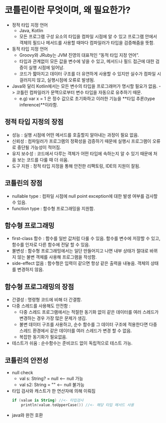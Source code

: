 # 코틀린이란 무엇이며, 왜 필요한가?

- 정적 타입 지정 언어
  - Java, Kotlin
  - 모든 프로그램 구성 요소의 타입을 컴파일 시점에 알 수 있고 프로그램 안에서 객체의 필드나 메서드를 사용할 때마다 컴파일러가 타입을 검증해줌을 뜻함.
- 동적 타입 지정 언어
  - Groovy와 JRuby는 JVM 진영의 대표적인 “동적 타입 지정 언어”.
  - 타입과 관계없이 모든 값을 변수에 넣을 수 있고, 메서드나 필드 접근에 대한 검증이 실행 시점에 일어남.
  - 코드가 짧아지고 데이터 구조를 더 유연하게 사용할 수 있지만 실수가 컴파일 시 걸러지지 않고, 실행시점에 오류로 발생됨.
- Java와 달리 Kotlin에서는 모든 변수의 타입을 프로그래머가 명시할 필요가 없음. 
  -> 코틀린 컴파일러가 문맥으로부터 변수 타입을 자동으로 유추하기 때문. 
  - e.g) var x = 1 은 정수 값으로 초기화하고 이러한 기능을 **타입 추론(type inference)**이라함.

## 정적 타입 지정의 장점

- 성능 : 실행 시점에 어떤 메서드를 호출할지 알아내는 과정이 필요 없음.
- 신뢰성 : 컴파일러가 프로그램의 정확성을 검증하기 때문에 실행시 프로그램이 오류로 중단될 가능성이 적어짐.
- 유지 보수성 : 코드에서 다루는 객체가 어떤 타입에 속하는지 알 수 있기 때문에 처음 보는 코드를 다룰 때 더 쉬움.
- 도구 지원 : 정적 타입 지정을 통해 안전한 리팩토링, IDE의 지원이 잘됨.

## 코틀린의 장점

- nullable type : 컴파일 시점에 null point exception에 대한 발생 여부를 검사할 수 있음.
- function type : 함수형 프로그래밍을 지원함.

## 함수형 프로그래밍

- first-class 함수 : 함수를 일반 값처럼 다룰 수 있음. 함수를 변수에 저장할 수 있고, 함수를 인자로 다른 함수에 전달 할 수 있음.
- 불변성 : 함수형 프로그래밍에서는 일단 만들어지고 나면 내부 상태가 절대로 바뀌지 않는 불변 객체를 사용해 프로그램을 작성함.
- side-effect 없음 : 함수형은 입력이 같으면 항상 같은 출력을 내놓음. 객체의 상태를 변경하지 않음.

## 함수형 프로그래밍의 장점

- 간결성 : 명령형 코드에 비해 더 간결함. 
- 다중 스레드를 사용해도 안전함 : 
  - 다중 스레드 프로그램에서는 적절한 동기화 없이 같은 데이터를 여러 스레드가 변경하는 경우 가장 많은 문제가 생김.
  - 불변 데이터 구조를 사용하고, 순수 함수를 그 데이터 구조에 적용한다면 다중 스레드 환경에서 같은 데이터를 여러 스레드가 변경 할 수 없음.
  - 복잡한 동기화가 필요없음.
- 테스트가 쉬움 : 순수함수는 준비코드 없이 독립적으로 테스트 가능.

## 코틀린의 안전성

- null check
  - val s: String? = null     <-- null 가능
  - val s2: String = "" <-- null 불가능
- 타입 검사와 캐스트가 한 연산자에 의해 이뤄짐
  ````kotlin
  if (value is String) //<- 타입검사
      println(value.toUpperCase()) //<- 해당 타입 메서드 사용

  ````
- java와 완전 호환
